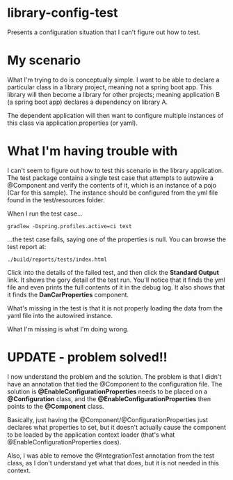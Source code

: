 # library-config-test
Presents a configuration situation that I can't figure out how to test.

My scenario
====

What I'm trying to do is conceptually simple.  I want to be able to declare a particular class in a library project, meaning not a spring boot app.  This library will then become a library for other projects; meaning application B (a spring boot app) declares a dependency on library A.

The dependent application will then want to configure multiple instances of this class via application.properties (or yaml).

What I'm having trouble with
====

I can't seem to figure out how to test this scenario in the library application.  The test package contains a single test case that attempts to autowire a @Component and verify the contents of it, which is an instance of a pojo (Car for this sample).  The instance should be configured from the yml file found in the test/resources folder.

When I run the test case...

```
gradlew -Dspring.profiles.active=ci test
```

...the test case fails, saying one of the properties is null.  You can browse the test report at:

```
./build/reports/tests/index.html
```

Click into the details of the failed test, and then click the **Standard Output** link.  It shows the gory detail of the test run.  You'll notice that it finds the yml file and even prints the full contents of it in the debug log.  It also shows that it finds the **DanCarProperties** component.

What's missing in the test is that it is not properly loading the data from the yaml file into the autowired instance.

What I'm missing is what I'm doing wrong.



UPDATE - problem solved!!
====

I now understand the problem and the solution.  The problem is that I didn't have an annotation that tied the @Component to the configuration file.  The solution is **@EnableConfigurationProperties** needs to be placed on a **@Configuration** class, and the **@EnableConfigurationProperties** then points to the **@Component** class.

Basically, just having the @Component/@ConfigurationProperties just declares what properties to set, but it doesn't actually cause the component to be loaded by the application context loader (that's what @EnableConfigurationProperties does).

Also, I was able to remove the @IntegrationTest annotation from the test class, as I don't understand yet what that does, but it is not needed in this context.